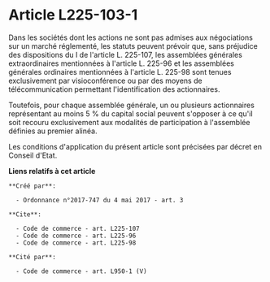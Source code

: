 # Article L225-103-1

Dans les sociétés dont les actions ne sont pas admises aux négociations sur un marché réglementé, les statuts peuvent prévoir
que, sans préjudice des dispositions du I de l'article L. 225-107, les assemblées générales extraordinaires mentionnées à
l'article L. 225-96 et les assemblées générales ordinaires mentionnées à l'article L. 225-98 sont tenues exclusivement par
visioconférence ou par des moyens de télécommunication permettant l'identification des actionnaires. 

Toutefois, pour chaque assemblée générale, un ou plusieurs actionnaires représentant au moins 5 % du capital social peuvent
s'opposer à ce qu'il soit recouru exclusivement aux modalités de participation à l'assemblée définies au premier alinéa. 

Les conditions d'application du présent article sont précisées par décret en Conseil d'Etat.

**Liens relatifs à cet article**

	**Créé par**:

	  - Ordonnance n°2017-747 du 4 mai 2017 - art. 3

	**Cite**:

	  - Code de commerce - art. L225-107
	  - Code de commerce - art. L225-96
	  - Code de commerce - art. L225-98

	**Cité par**:

	  - Code de commerce - art. L950-1 (V)
